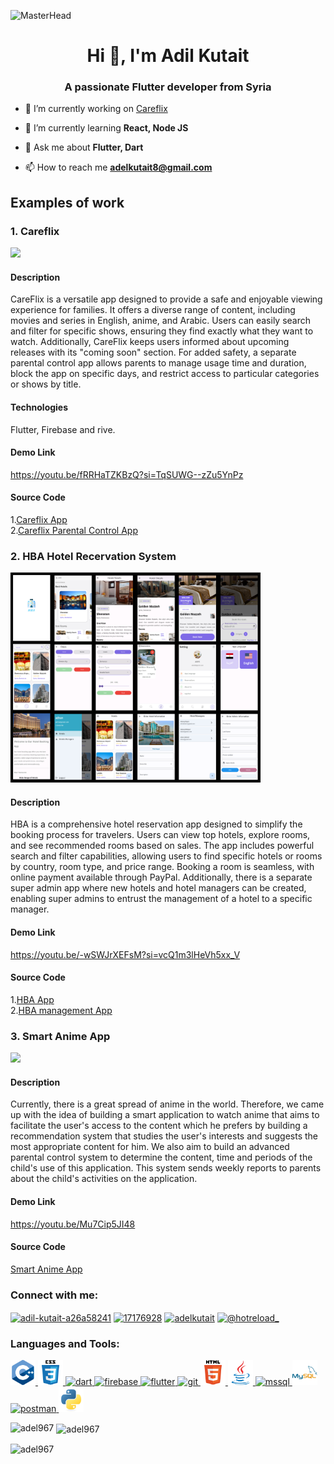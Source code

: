 ![MasterHead](https://cdn-ilajckf.nitrocdn.com/utLabjbGVjpaYDQkazoKnooguTzYeQRR/assets/images/optimized/rev-8cff12c/tamediacdn.techaheadcorp.com/wp-content/uploads/2021/01/16052634/11trendsblog-1.gif)
<h1 align="center">Hi 👋, I'm Adil Kutait</h1>
<h3 align="center">A passionate Flutter developer from Syria</h3>
<!--<img align="right" alt="Coding" width="400" src="https://cdn.dribbble.com/users/1162077/screenshots/3848914/programmer.gif">-->

- 🔭 I’m currently working on [Careflix](https://github.com/Adel967/careflix)

- 🌱 I’m currently learning **React, Node JS**

- 💬 Ask me about **Flutter, Dart**

- 📫 How to reach me **adelkutait8@gmail.com**
## Examples of work
<h3 align="left">1. Careflix</h3>
<img  width="400" src="https://github.com/Adel967/Adel967/blob/main/careflix.png"/>
<h4 align="left">Description</h4>
<p>
  CareFlix is a versatile app designed to provide a safe and enjoyable viewing experience for families. It offers a diverse range of content, including movies and series in English, anime, and Arabic. Users can easily search and filter for specific shows, ensuring they find exactly what they want to watch. Additionally, CareFlix keeps users informed about upcoming releases with its "coming soon" section. For added safety, a separate parental control app allows parents to manage usage time and duration, block the app on specific days, and restrict access to particular categories or shows by title.
</p>
<h4 align="left">Technologies</h4>
<p>
  Flutter, Firebase and rive.
</p>
<h4 align="left">Demo Link</h4>
<a href="https://youtu.be/fRRHaTZKBzQ?si=TqSUWG--zZu5YnPz" target="blank">https://youtu.be/fRRHaTZKBzQ?si=TqSUWG--zZu5YnPz</a>
<h4 align="left">Source Code</h4>
1.<a href="https://github.com/Adel967/careflix" target="blank">Careflix App</a>
<br>
2.<a href="https://github.com/Adel967/careflix_parental_control" target="blank">Careflix Parental Control App</a>



<h3 align="left">2. HBA Hotel Recervation System</h3>
<img  width="400" src="https://github.com/Adel967/Adel967/blob/main/hba.png"/>
<h4 align="left">Description</h4>
<p>
  HBA is a comprehensive hotel reservation app designed to simplify the booking process for travelers. Users can view top hotels, explore rooms, and see recommended rooms based on sales. The app includes powerful search and filter capabilities, allowing users to find specific hotels or rooms by country, room type, and price range. Booking a room is seamless, with online payment available through PayPal. Additionally, there is a separate super admin app where new hotels and hotel managers can be created, enabling super admins to entrust the management of a hotel to a specific manager.
</p>
<h4 align="left">Demo Link</h4>
<a href="https://youtu.be/-wSWJrXEFsM?si=vcQ1m3lHeVh5xx_V" target="blank">https://youtu.be/-wSWJrXEFsM?si=vcQ1m3lHeVh5xx_V</a>
<h4 align="left">Source Code</h4>
1.<a href="https://github.com/Adel967/HBA" target="blank">HBA App</a>
<br>
2.<a href="https://github.com/Adel967/hba_management" target="blank">HBA management App</a>

<h3 align="left">3. Smart Anime App</h3>
<img  width="400" src="https://github.com/Adel967/Adel967/blob/main/smart%20anime%20app.png"/>
<h4 align="left">Description</h4>
<p>
  Currently, there is a great spread of anime in the world. Therefore, we came up with the idea of building a smart application to watch anime that aims to facilitate the user's access to the content which he prefers by building a recommendation system that studies the user's interests and suggests the most appropriate content for him. We also aim to build an advanced parental control system to determine the content, time and periods of the child's use of this application. This system sends weekly reports to parents about the child's activities on the application.
</p>
<h4 align="left">Demo Link</h4>
<a href="https://youtu.be/Mu7Cip5JI48" target="blank">https://youtu.be/Mu7Cip5JI48</a>
<h4 align="left">Source Code</h4>
<a href="https://github.com/Adel967/Smart-Anime-App" target="blank">Smart Anime App</a>
<br>
<h3 align="left">Connect with me:</h3>
<p align="left">
<a href="https://linkedin.com/in/adil-kutait-a26a58241" target="blank"><img align="center" src="https://raw.githubusercontent.com/rahuldkjain/github-profile-readme-generator/master/src/images/icons/Social/linked-in-alt.svg" alt="adil-kutait-a26a58241" height="30" width="40" /></a>
<a href="https://stackoverflow.com/users/17176928" target="blank"><img align="center" src="https://raw.githubusercontent.com/rahuldkjain/github-profile-readme-generator/master/src/images/icons/Social/stack-overflow.svg" alt="17176928" height="30" width="40" /></a>
<a href="https://kaggle.com/adelkutait" target="blank"><img align="center" src="https://raw.githubusercontent.com/rahuldkjain/github-profile-readme-generator/master/src/images/icons/Social/kaggle.svg" alt="adelkutait" height="30" width="40" /></a>
<a href="https://www.youtube.com/c/@hotreload_" target="blank"><img align="center" src="https://raw.githubusercontent.com/rahuldkjain/github-profile-readme-generator/master/src/images/icons/Social/youtube.svg" alt="@hotreload_" height="30" width="40" /></a>
</p>

<h3 align="left">Languages and Tools:</h3>
<p align="left"> <a href="https://www.w3schools.com/cpp/" target="_blank" rel="noreferrer"> <img src="https://raw.githubusercontent.com/devicons/devicon/master/icons/cplusplus/cplusplus-original.svg" alt="cplusplus" width="40" height="40"/> </a> <a href="https://www.w3schools.com/css/" target="_blank" rel="noreferrer"> <img src="https://raw.githubusercontent.com/devicons/devicon/master/icons/css3/css3-original-wordmark.svg" alt="css3" width="40" height="40"/> </a> <a href="https://dart.dev" target="_blank" rel="noreferrer"> <img src="https://www.vectorlogo.zone/logos/dartlang/dartlang-icon.svg" alt="dart" width="40" height="40"/> </a> <a href="https://firebase.google.com/" target="_blank" rel="noreferrer"> <img src="https://www.vectorlogo.zone/logos/firebase/firebase-icon.svg" alt="firebase" width="40" height="40"/> </a> <a href="https://flutter.dev" target="_blank" rel="noreferrer"> <img src="https://www.vectorlogo.zone/logos/flutterio/flutterio-icon.svg" alt="flutter" width="40" height="40"/> </a> <a href="https://git-scm.com/" target="_blank" rel="noreferrer"> <img src="https://www.vectorlogo.zone/logos/git-scm/git-scm-icon.svg" alt="git" width="40" height="40"/> </a> <a href="https://www.w3.org/html/" target="_blank" rel="noreferrer"> <img src="https://raw.githubusercontent.com/devicons/devicon/master/icons/html5/html5-original-wordmark.svg" alt="html5" width="40" height="40"/> </a> <a href="https://www.java.com" target="_blank" rel="noreferrer"> <img src="https://raw.githubusercontent.com/devicons/devicon/master/icons/java/java-original.svg" alt="java" width="40" height="40"/> </a> <a href="https://www.microsoft.com/en-us/sql-server" target="_blank" rel="noreferrer"> <img src="https://www.svgrepo.com/show/303229/microsoft-sql-server-logo.svg" alt="mssql" width="40" height="40"/> </a> <a href="https://www.mysql.com/" target="_blank" rel="noreferrer"> <img src="https://raw.githubusercontent.com/devicons/devicon/master/icons/mysql/mysql-original-wordmark.svg" alt="mysql" width="40" height="40"/> </a> <a href="https://postman.com" target="_blank" rel="noreferrer"> <img src="https://www.vectorlogo.zone/logos/getpostman/getpostman-icon.svg" alt="postman" width="40" height="40"/> </a> <a href="https://www.python.org" target="_blank" rel="noreferrer"> <img src="https://raw.githubusercontent.com/devicons/devicon/master/icons/python/python-original.svg" alt="python" width="40" height="40"/> </a> </p>

<p><img align="left" src="https://github-readme-stats.vercel.app/api/top-langs?username=adel967&show_icons=true&locale=en&layout=compact" alt="adel967" /></p>

<p>&nbsp;<img align="center" src="https://github-readme-stats.vercel.app/api?username=adel967&show_icons=true&locale=en" alt="adel967" /></p>

<p><img align="center" src="https://github-readme-streak-stats.herokuapp.com/?user=adel967&" alt="adel967" /></p>
